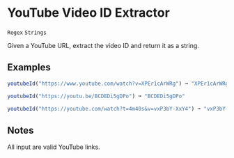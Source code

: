 # YouTube Video ID Extractor

`Regex` `Strings`



Given a YouTube URL, extract the video ID and return it as a string.

## Examples

```js
youtubeId("https://www.youtube.com/watch?v=XPEr1cArWRg") ➞ "XPEr1cArWRg"

youtubeId("https://youtu.be/BCDEDi5gDPo") ➞ "BCDEDi5gDPo"

youtubeId("https://youtube.com/watch?t=4m40s&v=vxP3bY-XxY4") ➞ "vxP3bY-XxY4"
```

## Notes

All input are valid YouTube links.
